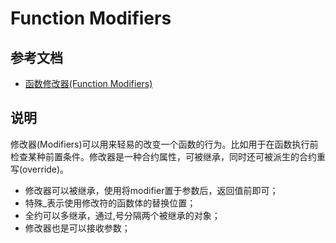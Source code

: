 # Function Modifiers

## 参考文档

* [函数修改器(Function Modifiers)](http://www.tryblockchain.org/Solidity-FunctionModifiers-%E5%87%BD%E6%95%B0%E4%BF%AE%E6%94%B9%E5%99%A8.html)

## 说明

修改器(Modifiers)可以用来轻易的改变一个函数的行为。比如用于在函数执行前检查某种前置条件。修改器是一种合约属性，可被继承，同时还可被派生的合约重写(override)。

* 修改器可以被继承，使用将modifier置于参数后，返回值前即可；
* 特殊_表示使用修改符的函数体的替换位置；
* 全约可以多继承，通过,号分隔两个被继承的对象；
* 修改器也是可以接收参数；
